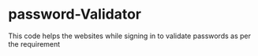 # password-Validator
This code helps the websites while signing in to validate passwords as per the requirement  
